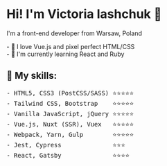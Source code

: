 # Hi! I'm Victoria Iashchuk 👋

I'm a front-end developer from Warsaw, Poland

<p>
- 💖 I love Vue.js and pixel perfect HTML/CSS<br/>
- 🌱 I'm currently learning React and Ruby
</p>

## :rocket: My skills:

<pre>
- HTML5, CSS3 (PostCSS/SASS) ⭐️⭐️⭐️⭐️⭐️
- Tailwind CSS, Bootstrap    ⭐️⭐️⭐️⭐️⭐️
- Vanilla JavaScript, jQuery ⭐️⭐️⭐️⭐️⭐️
- Vue.js, Nuxt (SSR), Vuex   ⭐️⭐️⭐️⭐️⭐️
- Webpack, Yarn, Gulp        ⭐️⭐️⭐️⭐️⭐️
- Jest, Cypress              ⭐️⭐️⭐️
- React, Gatsby              ⭐️⭐️⭐️⭐️
</pre>
